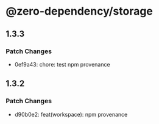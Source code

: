 # @zero-dependency/storage

## 1.3.3

### Patch Changes

- 0ef9a43: chore: test npm provenance

## 1.3.2

### Patch Changes

- d90b0e2: feat(workspace): npm provenance

